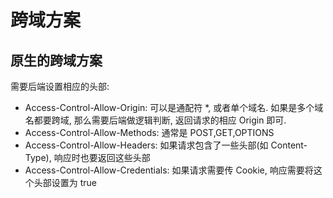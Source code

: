 # 跨域方案

## 原生的跨域方案
需要后端设置相应的头部:

- Access-Control-Allow-Origin: 可以是通配符 *, 或者单个域名. 如果是多个域名都要跨域, 那么需要后端做逻辑判断, 返回请求的相应 Origin 即可.
- Access-Control-Allow-Methods: 通常是 POST,GET,OPTIONS
- Access-Control-Allow-Headers: 如果请求包含了一些头部(如 Content-Type), 响应时也要返回这些头部
- Access-Control-Allow-Credentials: 如果请求需要传 Cookie, 响应需要将这个头部设置为 true


